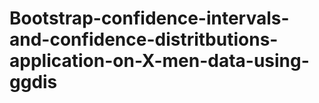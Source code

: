 # Bootstrap-confidence-intervals-and-confidence-distritbutions-application-on-X-men-data-using-ggdis